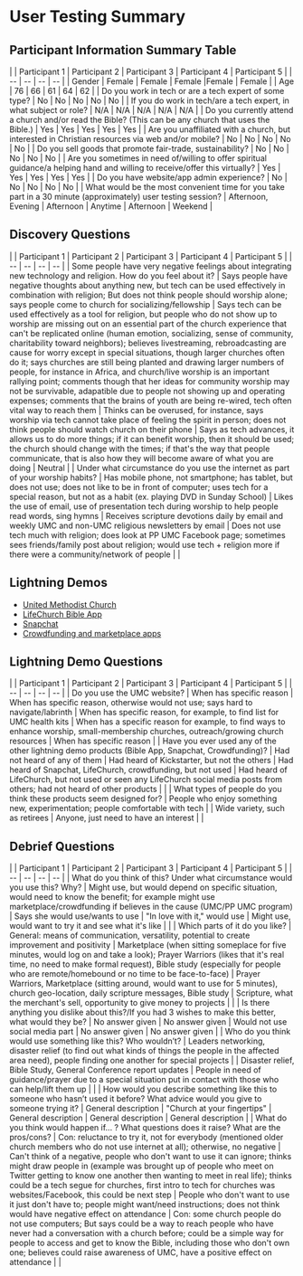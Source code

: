 # User Testing Summary

## Participant Information Summary Table

|  | Participant 1 | Participant 2 | Participant 3 | Participant 4 | Participant 5 | 
| -- | -- | -- | -- |
| Gender | Female | Female | Female |Female | Female | 
| Age | 76 | 66 | 61 | 64 | 62 | 
| Do you work in tech or are a tech expert of some type? | No  | No  | No  | No | No | 
| If you do work in tech/are a tech expert, in what subject or role? | N/A  | N/A  | N/A  | N/A | N/A | 
| Do you currently attend a church and/or read the Bible? (This can be any church that uses the Bible.) | Yes  | Yes  | Yes  | Yes | Yes | 
| Are you unaffiliated with a church, but interested in Christian resources via web and/or mobile? | No  | No  | No  | No | No |
| Do you sell goods that promote fair-trade, sustainability?  | No  | No  | No  | No | No |
| Are you sometimes in need of/willing to offer spiritual guidance/a helping hand and willing to receive/offer this virtually? | Yes  | Yes  | Yes  | Yes | Yes | 
| Do you have website/app admin experience? | No  | No  | No  | No | No |
| What would be the most convenient time for you take part in a 30 minute (approximately)  user testing session? | Afternoon, Evening  | Afternoon  | Anytime  | Afternoon | Weekend |

## Discovery Questions

|  | Participant 1 | Participant 2 | Participant 3 | Participant 4 | Participant 5 | 
| -- | -- | -- | -- |
| Some people have very negative feelings about integrating new technology and religion. How do you feel about it? | Says people have negative thoughts about anything new, but tech can be used effectively in combination with religion; But does not think people should worship alone; says people come to church for socializing/fellowship | Says tech can be used effectively as a tool for religion, but people who do not show up to worship are missing out on an essential part of the church experience that can't be replicated online (human emotion, socializing, sense of community, charitability toward neighbors); believes livestreaming, rebroadcasting are cause for worry except in special situations, though larger churches often do it; says churches are still being planted and drawing larger numbers of people, for instance in Africa, and church/live worship is an important rallying point; comments though that her ideas for community worship may not be survivable, adapatible due to people not showing up and operating expenses; comments that the brains of youth are being re-wired, tech often vital way to reach them | Thinks can be overused, for instance, says worship via tech cannot take place of feeling the spirit in person; does not think people should watch church on their phone | Says as tech advances, it allows us to do more things; if it can benefit worship, then it should be used; the church should change with the times; if that's the way that people communicate, that is also how they will become aware of what you are doing | Neutral |
| Under what circumstance do you use the internet as part of your worship habits? | Has mobile phone, not smartphone; has tablet, but does not use; does not like to be in front of computer; uses tech for a special reason, but not as a habit (ex. playing DVD in Sunday School) | Likes the use of email, use of presentation tech during worship to help people read words, sing hymns | Receives scripture devotions daily by email and weekly UMC and non-UMC religious newsletters by email | Does not use tech much with religion; does look at PP UMC Facebook page; sometimes sees friends/family post about religion; would use tech + religion more if there were a community/network of people |  |

## Lightning Demos
* [United Methodist Church](www.umc.org)
* [LifeChurch Bible App](www.bible.com)
* [Snapchat](www.snapchat.org)
* [Crowdfunding and marketplace apps](www.kickstarter.com)


## Lightning Demo Questions

|  | Participant 1 | Participant 2 | Participant 3 | Participant 4 | Participant 5 | 
| -- | -- | -- | -- |
| Do you use the UMC website? | When has specific reason | When has specific reason, otherwise would not use; says hard to navigate/labrinth | When has specific reason, for example, to find list for UMC health kits | When has a specific reason for example, to find ways to enhance worship, small-membership churches, outreach/growing church resources | When has specific reason |
| Have you ever used any of the other lightning demo products (Bible App, Snapchat, Crowdfunding)? | Had not heard of any of them | Had heard of Kickstarter, but not the others | Had heard of Snapchat, LifeChurch, crowdfunding, but not used | Had heard of LifeChurch, but not used or seen any LifeChurch social media posts from others; had not heard of other products |  |
| What types of people do you think these products seem designed for? | People who enjoy something new, experimentation; people comfortable with tech |  | Wide variety, such as retirees | Anyone, just need to have an interest |  |

## Debrief Questions

|  | Participant 1 | Participant 2 | Participant 3 | Participant 4 | Participant 5 | 
| -- | -- | -- | -- |
| What do you think of this? Under what circumstance would you use this? Why?  | Might use, but would depend on specific situation, would need to know the benefit; for example might use marketplace/crowdfunding if believes in the cause (UMC/PP UMC program) | Says she would use/wants to use | "In love with it," would use | Might use, would want to try it and see what it's like |  |
| Which parts of it do you like? | General: means of communication, versatility, potential to create improvement and positivity  | Marketplace (when sitting someplace for five minutes, would log on and take a look); Prayer Warriors (likes that it's real time, no need to make formal request), Bible study (especially for people who are remote/homebound or no time to be face-to-face) | Prayer Warriors, Marketplace (sitting around, would want to use for 5 minutes), church geo-location, daily scripture messages, Bible study | Scripture, what the merchant's sell, opportunity to give money to projects |  |
| Is there anything you dislike about this?/If you had 3 wishes to make this better, what would they be? | No answer given | No answer given | Would not use social media part | No answer given | No answer given |
| Who do you think would use something like this? Who wouldn’t?   | Leaders networking, disaster relief (to find out what kinds of things the people in the affected area need), people finding one another for special projects |  | Disaster relief, Bible Study, General Conference report updates | People in need of guidance/prayer due to a special situation put in contact with those who can help/lift them up |  |
| How would you describe something like this to someone who hasn’t used it before? What advice would you give to someone trying it?   | General description | "Church at your fingertips" | General description  | General description  | General description |
| What do you think would happen if... ? What questions does it raise? What are the pros/cons? | Con: reluctance to try it, not for everybody (mentioned older church members who do not use internet at all); otherwise, no negative | Can't think of a negative, people who don't want to use it can ignore; thinks might draw people in (example was brought up of people who meet on Twitter getting to know one another then wanting to meet in real life); thinks could be a tech segue for churches, first intro to tech for churches was websites/Facebook, this could be next step | People who don't want to use it just don't have to; people might want/need instructions; does not think would have negative effect on attendance | Con: some church people do not use computers; But says could be a way to reach people who have never had a conversation with a church before; could be a simple way for people to access and get to know the Bible, including those who don't own one; believes could raise awareness of UMC, have a positive effect on attendance |  |
